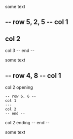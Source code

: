 some text

-- row 5, 2, 5 --
col 1
---
col 2
---
col 3
-- end --

some text

-- row 4, 8 --
col 1
---
col 2 opening

	-- row 6, 6 --
	col 1
	---
	col 2
	-- end --

col 2 ending
-- end --

some text